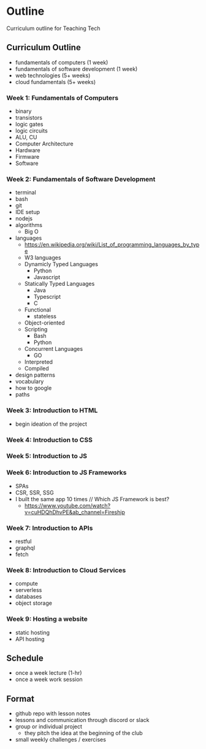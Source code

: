 # Outline

Curriculum outline for Teaching Tech 

## Curriculum Outline
- fundamentals of computers (1 week)
- fundamentals of software development (1 week)
- web technologies (5+ weeks)
- cloud fundamentals (5+ weeks)

### Week 1: Fundamentals of Computers
- binary
- transistors
- logic gates
- logic circuits
- ALU, CU
- Computer Architecture
- Hardware
- Firmware
- Software

### Week 2: Fundamentals of Software Development
- terminal
- bash
- git
- IDE setup
- nodejs
- algorithms
    - Big O
- languages
    - https://en.wikipedia.org/wiki/List_of_programming_languages_by_type
    - W3 languages
    - Dynamicly Typed Languages
        - Python
        - Javascript
    - Statically Typed Languages
        - Java
        - Typescript
        - C
    - Functional
        - stateless
    - Object-oriented
    - Scripting
        - Bash
        - Python
    - Concurrent Languages
        - GO
    - Interpreted 
    - Compiled
- design patterns
- vocabulary
- how to google
- paths

### Week 3: Introduction to HTML
- begin ideation of the project

### Week 4: Introduction to CSS

### Week 5: Introduction to JS

### Week 6: Introduction to JS Frameworks
- SPAs
- CSR, SSR, SSG
- I built the same app 10 times // Which JS Framework is best?
    - https://www.youtube.com/watch?v=cuHDQhDhvPE&ab_channel=Fireship

### Week 7: Introduction to APIs
- restful
- graphql
- fetch

### Week 8: Introduction to Cloud Services
- compute
- serverless
- databases
- object storage

### Week 9: Hosting a website
- static hosting
- API hosting



## Schedule
- once a week lecture (1-hr)
- once a week work session

## Format
- github repo with lesson notes
- lessons and communication through discord or slack
- group or individual project
    - they pitch the idea at the beginning of the club
- small weekly challenges / exercises